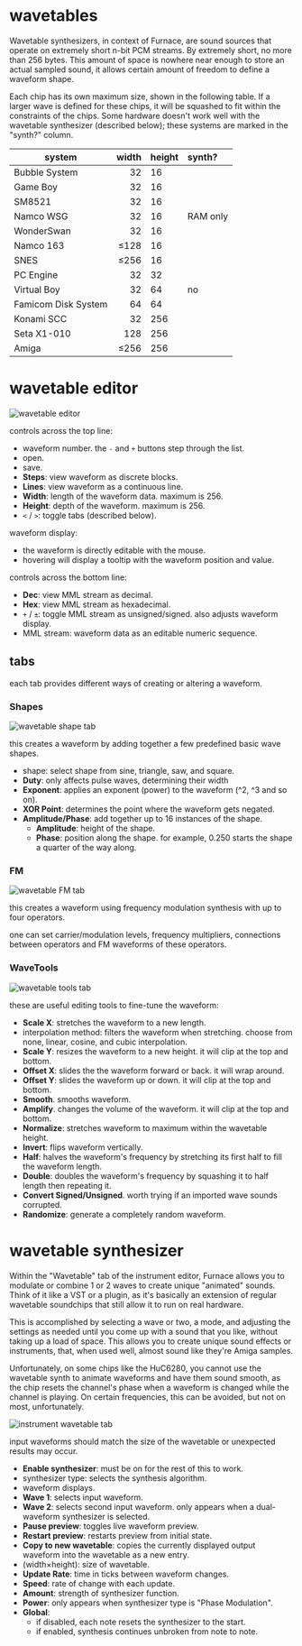 # wavetables

Wavetable synthesizers, in context of Furnace, are sound sources that operate on extremely short n-bit PCM streams. By extremely short, no more than 256 bytes. This amount of space is nowhere near enough to store an actual sampled sound, it allows certain amount of freedom to define a waveform shape.

Each chip has its own maximum size, shown in the following table. If a larger wave is defined for these chips, it will be squashed to fit within the constraints of the chips. Some hardware doesn't work well with the wavetable synthesizer (described below); these systems are marked in the "synth?" column.

system              | width | height | synth?
--------------------|------:|:-------|:------
Bubble System       |    32 | 16     | 
Game Boy            |    32 | 16     | 
SM8521              |    32 | 16     | 
Namco WSG           |    32 | 16     | RAM only
WonderSwan          |    32 | 16     | 
Namco 163           |  ≤128 | 16     | 
SNES                |  ≤256 | 16     | 
PC Engine           |    32 | 32     | 
Virtual Boy         |    32 | 64     | no
Famicom Disk System |    64 | 64     | 
Konami SCC          |    32 | 256    | 
Seta X1-010         |   128 | 256    | 
Amiga               |  ≤256 | 256    | 


# wavetable editor

![wavetable editor](wave-editor.png)

controls across the top line:
- waveform number. the `-` and `+` buttons step through the list.
- open.
- save.
- **Steps**: view waveform as discrete blocks.
- **Lines**: view waveform as a continuous line.
- **Width**: length of the waveform data. maximum is 256.
- **Height**: depth of the waveform. maximum is 256.
- `<` / `>`: toggle tabs (described below).

waveform display:
- the waveform is directly editable with the mouse.
- hovering will display a tooltip with the waveform position and value.

controls across the bottom line:
- **Dec**: view MML stream as decimal.
- **Hex**: view MML stream as hexadecimal.
- `+` / `±`: toggle MML stream as unsigned/signed. also adjusts waveform display.
- MML stream: waveform data as an editable numeric sequence.

## tabs

each tab provides different ways of creating or altering a waveform.

### Shapes

![wavetable shape tab](wave-editor-shapes.png)

this creates a waveform by adding together a few predefined basic wave shapes.
- shape: select shape from sine, triangle, saw, and square.
- **Duty**: only affects pulse waves, determining their width
- **Exponent**: applies an exponent (power) to the waveform (^2, ^3 and so on).
- **XOR Point**: determines the point where the waveform gets negated.
- **Amplitude/Phase**: add together up to 16 instances of the shape.
  - **Amplitude**: height of the shape.
  - **Phase**: position along the shape. for example, 0.250 starts the shape a quarter of the way along.

### FM

![wavetable FM tab](wave-editor-FM.png)

this creates a waveform using frequency modulation synthesis with up to four operators.

one can set carrier/modulation levels, frequency multipliers, connections between operators and FM waveforms of these operators.

### WaveTools

![wavetable tools tab](wave-editor-tools.png)

these are useful editing tools to fine-tune the waveform:
- **Scale X**: stretches the waveform to a new length.
- interpolation method: filters the waveform when stretching. choose from none, linear, cosine, and cubic interpolation.
- **Scale Y**: resizes the waveform to a new height. it will clip at the top and bottom.
- **Offset X**: slides the the waveform forward or back. it will wrap around.
- **Offset Y**: slides the waveform up or down. it will clip at the top and bottom.
- **Smooth**. smooths waveform.
- **Amplify**. changes the volume of the waveform. it will clip at the top and bottom.
- **Normalize**: stretches waveform to maximum within the wavetable height.
- **Invert**: flips waveform vertically.
- **Half**: halves the waveform's frequency by stretching its first half to fill the waveform length.
- **Double**: doubles the waveform's frequency by squashing it to half length then repeating it.
- **Convert Signed/Unsigned**. worth trying if an imported wave sounds corrupted.
- **Randomize**: generate a completely random waveform.



# wavetable synthesizer

Within the "Wavetable" tab of the instrument editor, Furnace allows you to modulate or combine 1 or 2 waves to create unique "animated" sounds. Think of it like a VST or a plugin, as it's basically an extension of regular wavetable soundchips that still allow it to run on real hardware.

This is accomplished by selecting a wave or two, a mode, and adjusting the settings as needed until you come up with a sound that you like, without taking up a load of space. This allows you to create unique sound effects or instruments, that, when used well, almost sound like they're Amiga samples.

Unfortunately, on some chips like the HuC6280, you cannot use the wavetable synth to animate waveforms and have them sound smooth, as the chip resets the channel's phase when a waveform is changed while the channel is playing. On certain frequencies, this can be avoided, but not on most, unfortunately.

![instrument wavetable tab](instrument-wavetable.png)

input waveforms should match the size of the wavetable or unexpected results may occur.

- **Enable synthesizer**: must be on for the rest of this to work.
- synthesizer type: selects the synthesis algorithm.
- waveform displays.
- **Wave 1**: selects input waveform.
- **Wave 2**: selects second input waveform. only appears when a dual-waveform synthesizer is selected.
- **Pause preview**: toggles live waveform preview.
- **Restart preview**: restarts preview from initial state.
- **Copy to new wavetable**: copies the currently displayed output waveform into the wavetable as a new entry.
- (width×height): size of wavetable.
- **Update Rate**: time in ticks between waveform changes.
- **Speed**: rate of change with each update.
- **Amount**: strength of synthesizer function.
- **Power**: only appears when synthesizer type is "Phase Modulation".
- **Global**:
  - if disabled, each note resets the synthesizer to the start.
  - if enabled, synthesis continues unbroken from note to note.

